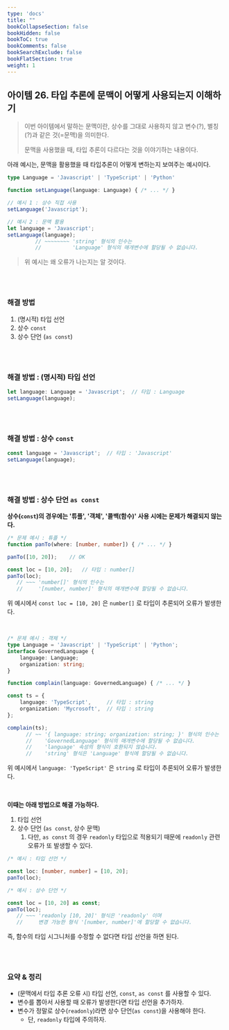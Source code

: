 ```yaml
---
type: 'docs'
title: ""
bookCollapseSection: false
bookHidden: false
bookToC: true
bookComments: false
bookSearchExclude: false
bookFlatSection: true
weight: 1
---
```


## 아이템 26. 타입 추론에 문맥이 어떻게 사용되는지 이해하기

> 이번 아이템에서 말하는 문맥이란, 상수를 그대로 사용하지 않고 변수(?), 별칭(?)과 같은 것(=문맥)을 의미한다.
> 
> 문맥을 사용했을 때, 타입 추론이 다르다는 것을 이야기하는 내용이다.

아래 예시는, 문맥을 활용했을 때 타입추론이 어떻게 변하는지 보여주는 예시이다.

```ts
type Language = 'Javascript' | 'TypeScript' | 'Python'

function setLanguage(language: Language) { /* ... */ }

// 예시 1 : 상수 직접 사용
setLanguage('Javascript');

// 예시 2 : 문맥 활용
let language = 'Javascript';
setLanguage(language);
         // ~~~~~~~~ 'string' 형식의 인수는
         //          'Language' 형식의 매개변수에 할당될 수 없습니다.
```

> 위 예시는 왜 오류가 나는지는 알 것이다.

<br><br>

### 해결 방법

1. (명시적) 타입 선언
2. 상수 `const`
3. 상수 단언 (`as const`)

<br><br>

### 해결 방법 : (명시적) 타입 선언

```ts
let language: Language = 'Javascript';  // 타입 : Language
setLanguage(language);
```

<br><br>

### 해결 방법 : 상수 `const`

```ts
const language = 'Javascript';  // 타입 : 'Javascript'
setLanguage(language);
```

<br><br>

### 해결 방법 : 상수 단언 `as const`

**상수(`const`)의 경우에는 '튜플', '객체', '콜백(함수)' 사용 시에는 문제가 해결되지 않는다.**


```ts
/* 문제 예시 : 튜플 */
function panTo(where: [number, number]) { /* ... */ }

panTo([10, 20]);    // OK

const loc = [10, 20];   // 타입 : number[]
panTo(loc);
   // ~~~ 'number[]' 형식의 인수는
   //     '[number, number]' 형식의 매개변수에 할당될 수 없습니다.
```

위 예시에서 `const loc = [10, 20]` 은 `number[]` 로 타입이 추론되어 오류가 발생한다.

<br>

```ts
/* 문제 예시 : 객체 */
type Language = 'Javascript' | 'TypeScript' | 'Python';
interface GovernedLanguage {
    language: Language;
    organization: string;
}

function complain(language: GovernedLanguage) { /* ... */ }

const ts = {
    language: 'TypeScript',     // 타입 : string
    organization: 'Mycrosoft',  // 타입 : string
};

complain(ts);
      // ~~ '{ language: string; organization: string; }' 형식의 인수는
      //    'GovernedLanguage' 형식의 매개변수에 할당될 수 없습니다.
      //    'language' 속성의 형식이 호환되지 않습니다.
      //    'string' 형식은 'Language' 형식에 할당될 수 없습니다.
```

위 예시에서 `language: 'TypeScript'` 은 `string` 로 타입이 추론되어 오류가 발생한다.

<br>

**이때는 아래 방법으로 해결 가능하다.**

1. 타입 선언
2. 상수 단언 (`as const`, 상수 문맥)
   1. 다만, `as const` 의 경우 `readonly` 타입으로 적용되기 때문에 `readonly` 관련 오류가 또 발생할 수 있다.

```ts
/* 예시 : 타입 선언 */

const loc: [number, number] = [10, 20];
panTo(loc);
```

```ts
/* 예시 : 상수 단언 */

const loc = [10, 20] as const;
panTo(loc);
   // ~~~ 'readonly [10, 20]' 형식은 'readonly' 이며
   //     변경 가능한 형식 '[number, number]'에 할당할 수 없습니다.
```

즉, 함수의 타입 시그니처를 수정할 수 없다면 타입 선언을 하면 된다.

<br><br>

### 요약 & 정리

- (문맥에서 타입 추론 오류 시) 타입 선언, `const`, `as const` 를 사용할 수 있다.
- 변수를 뽑아서 사용할 때 오류가 발생한다면 타입 선언을 추가하자.
- 변수가 정말로 상수(`readonly`)라면 상수 단언(`as const`)을 사용해야 한다.
  - 단, `readonly` 타입에 주의하자.